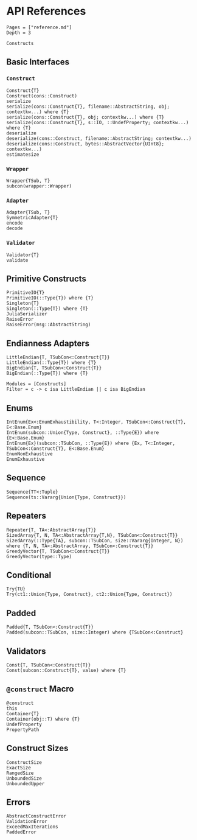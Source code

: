 # API References

```@contents
Pages = ["reference.md"]
Depth = 3
```

```@docs
Constructs
```

## Basic Interfaces

### `Construct`

```@docs
Construct{T}
Construct(cons::Construct)
serialize
serialize(cons::Construct{T}, filename::AbstractString, obj; contextkw...) where {T}
serialize(cons::Construct{T}, obj; contextkw...) where {T}
serialize(cons::Construct{T}, s::IO, ::UndefProperty; contextkw...) where {T}
deserialize
deserialize(cons::Construct, filename::AbstractString; contextkw...)
deserialize(cons::Construct, bytes::AbstractVector{UInt8}; contextkw...)
estimatesize
```

### `Wrapper`

```@docs
Wrapper{TSub, T}
subcon(wrapper::Wrapper)
```

### `Adapter`

```@docs
Adapter{TSub, T}
SymmetricAdapter{T}
encode
decode
```

### `Validator`

```@docs
Validator{T}
validate
```

## Primitive Constructs

```@docs
PrimitiveIO{T}
PrimitiveIO(::Type{T}) where {T}
Singleton{T}
Singleton(::Type{T}) where {T}
JuliaSerializer
RaiseError
RaiseError(msg::AbstractString)
```

## Endianness Adapters

```@docs
LittleEndian{T, TSubCon<:Construct{T}}
LittleEndian(::Type{T}) where {T}
BigEndian{T, TSubCon<:Construct{T}}
BigEndian(::Type{T}) where {T}
```

```@autodocs
Modules = [Constructs]
Filter = c -> c isa LittleEndian || c isa BigEndian
```

## Enums

```@docs
IntEnum{Ex<:EnumExhaustibility, T<:Integer, TSubCon<:Construct{T}, E<:Base.Enum}
IntEnum(subcon::Union{Type, Construct}, ::Type{E}) where {E<:Base.Enum}
IntEnum{Ex}(subcon::TSubCon, ::Type{E}) where {Ex, T<:Integer, TSubCon<:Construct{T}, E<:Base.Enum}
EnumNonExhaustive
EnumExhaustive
```

## Sequence

```@docs
Sequence{TT<:Tuple}
Sequence(ts::Vararg{Union{Type, Construct}})
```

## Repeaters

```@docs
Repeater{T, TA<:AbstractArray{T}}
SizedArray{T, N, TA<:AbstractArray{T,N}, TSubCon<:Construct{T}}
SizedArray(::Type{TA}, subcon::TSubCon, size::Vararg{Integer, N}) where {T, N, TA<:AbstractArray, TSubCon<:Construct{T}}
GreedyVector{T, TSubCon<:Construct{T}}
GreedyVector(type::Type)
```

## Conditional

```@docs
Try{TU}
Try(ct1::Union{Type, Construct}, ct2::Union{Type, Construct})
```

## Padded

```@docs
Padded{T, TSubCon<:Construct{T}}
Padded(subcon::TSubCon, size::Integer) where {TSubCon<:Construct}
```

## Validators

```@docs
Const{T, TSubCon<:Construct{T}}
Const(subcon::Construct{T}, value) where {T}
```

## `@construct` Macro

```@docs
@construct
this
Container{T}
Container(obj::T) where {T}
UndefProperty
PropertyPath
```

## Construct Sizes

```@docs
ConstructSize
ExactSize
RangedSize
UnboundedSize
UnboundedUpper
```

## Errors

```@docs
AbstractConstructError
ValidationError
ExceedMaxIterations
PaddedError
```
